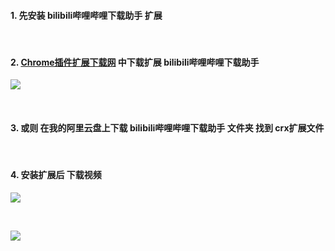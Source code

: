 ####  1. 先安装 bilibili哔哩哔哩下载助手 扩展

<br />

####  2. [Chrome插件扩展下载网](https://www.extfans.com/all/)  中下载扩展 bilibili哔哩哔哩下载助手
![](https://img2020.cnblogs.com/blog/2113686/202109/2113686-20210917171213580-573089447.png)

<br />

####  3. 或则  在我的阿里云盘上下载 bilibili哔哩哔哩下载助手 文件夹 找到 crx扩展文件

<br />

####  4. 安装扩展后 下载视频
![](https://img2020.cnblogs.com/blog/2113686/202109/2113686-20210917171455523-315959711.png)

<br />

![](https://img2020.cnblogs.com/blog/2113686/202109/2113686-20210917171308721-1538810892.png)
